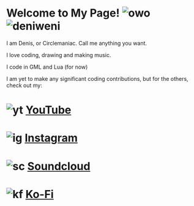 
# Welcome to My Page! ![owo](https://cdn.discordapp.com/attachments/902577962241626122/1124476559621902366/owo32.png) ![deniweni](https://cdn.discordapp.com/attachments/902577962241626122/1124469222085509281/deniweni.png)

I am Denis, or Circlemaniac. Call me anything you want.

I love coding, drawing and making music.

I code in GML and Lua (for now)

I am yet to make any significant coding contributions, but for the others, check out my:

# ![yt](https://cdn.discordapp.com/attachments/902577962241626122/1124476075272052807/youtube.png) [YouTube](https://www.youtube.com/@circlemaniac)

# ![ig](https://cdn.discordapp.com/attachments/902577962241626122/1124476074982654002/instagram.png) [Instagram](https://www.instagram.com/circlemaniacdenis)

# ![sc](https://cdn.discordapp.com/attachments/902577962241626122/1124481150946119801/soundcloud.png) [Soundcloud](https://soundcloud.com/circlemaniac)

# ![kf](https://cdn.discordapp.com/attachments/902577962241626122/1135497181843959838/ko-fi.png) [Ko-Fi](https://ko-fi.com/circlemaniac)
